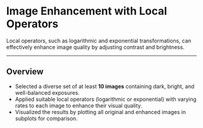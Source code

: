# Image Enhancement with Local Operators

Local operators, such as logarithmic and exponential transformations, can effectively enhance image quality by adjusting contrast and brightness.

---

## Overview

- Selected a diverse set of at least **10 images** containing dark, bright, and well-balanced exposures.  
- Applied suitable local operators (logarithmic or exponential) with varying rates to each image to enhance their visual quality.  
- Visualized the results by plotting all original and enhanced images in subplots for comparison.
